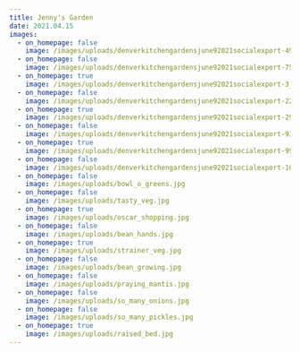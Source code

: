 ```yaml
---
title: Jenny's Garden
date: 2021.04.15
images:
  - on_homepage: false
    image: /images/uploads/denverkitchengardensjune92021socialexport-49_websize.jpg
  - on_homepage: false
    image: /images/uploads/denverkitchengardensjune92021socialexport-75_websize.jpg
  - on_homepage: true
    image: /images/uploads/denverkitchengardensjune92021socialexport-3_websize.jpg
  - on_homepage: false
    image: /images/uploads/denverkitchengardensjune92021socialexport-22_websize.jpg
  - on_homepage: true
    image: /images/uploads/denverkitchengardensjune92021socialexport-29_websize-1-.jpg
  - on_homepage: false
    image: /images/uploads/denverkitchengardensjune92021socialexport-93_websize.jpg
  - on_homepage: true
    image: /images/uploads/denverkitchengardensjune92021socialexport-99_websize-1-.jpg
  - on_homepage: false
    image: /images/uploads/denverkitchengardensjune92021socialexport-102_websize.jpg
  - on_homepage: false
    image: /images/uploads/bowl_o_greens.jpg
  - on_homepage: false
    image: /images/uploads/tasty_veg.jpg
  - on_homepage: true
    image: /images/uploads/oscar_shopping.jpg
  - on_homepage: false
    image: /images/uploads/bean_hands.jpg
  - on_homepage: true
    image: /images/uploads/strainer_veg.jpg
  - on_homepage: false
    image: /images/uploads/bean_growing.jpg
  - on_homepage: false
    image: /images/uploads/praying_mantis.jpg
  - on_homepage: false
    image: /images/uploads/so_many_onions.jpg
  - on_homepage: false
    image: /images/uploads/so_many_pickles.jpg
  - on_homepage: true
    image: /images/uploads/raised_bed.jpg
---
```

